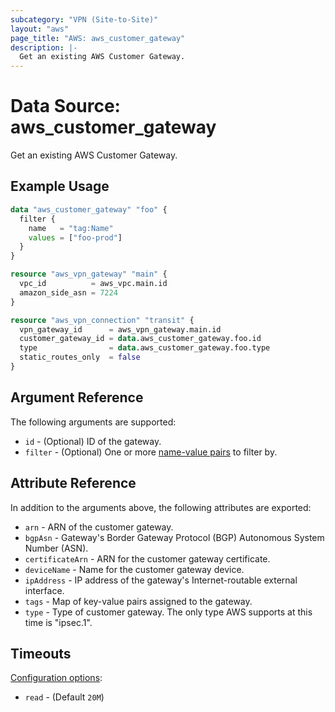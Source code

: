 ```yaml
---
subcategory: "VPN (Site-to-Site)"
layout: "aws"
page_title: "AWS: aws_customer_gateway"
description: |-
  Get an existing AWS Customer Gateway.
---
```


# Data Source: aws_customer_gateway

Get an existing AWS Customer Gateway.

## Example Usage

```terraform
data "aws_customer_gateway" "foo" {
  filter {
    name   = "tag:Name"
    values = ["foo-prod"]
  }
}

resource "aws_vpn_gateway" "main" {
  vpc_id          = aws_vpc.main.id
  amazon_side_asn = 7224
}

resource "aws_vpn_connection" "transit" {
  vpn_gateway_id      = aws_vpn_gateway.main.id
  customer_gateway_id = data.aws_customer_gateway.foo.id
  type                = data.aws_customer_gateway.foo.type
  static_routes_only  = false
}
```

## Argument Reference

The following arguments are supported:

* `id` - (Optional) ID of the gateway.
* `filter` - (Optional) One or more [name-value pairs][dcg-filters] to filter by.

[dcg-filters]: https://docs.aws.amazon.com/AWSEC2/latest/APIReference/API_DescribeCustomerGateways.html

## Attribute Reference

In addition to the arguments above, the following attributes are exported:

* `arn` - ARN of the customer gateway.
* `bgpAsn` - Gateway's Border Gateway Protocol (BGP) Autonomous System Number (ASN).
* `certificateArn` - ARN for the customer gateway certificate.
* `deviceName` - Name for the customer gateway device.
* `ipAddress` - IP address of the gateway's Internet-routable external interface.
* `tags` - Map of key-value pairs assigned to the gateway.
* `type` - Type of customer gateway. The only type AWS supports at this time is "ipsec.1".

## Timeouts

[Configuration options](https://developer.hashicorp.com/terraform/language/resources/syntax#operation-timeouts):

- `read` - (Default `20M`)

<!-- cache-key: cdktf-0.17.0-pre.15 input-966afb93868472117d5e646ba857b86827be8ae7429117f11460f5996a95ead0 -->